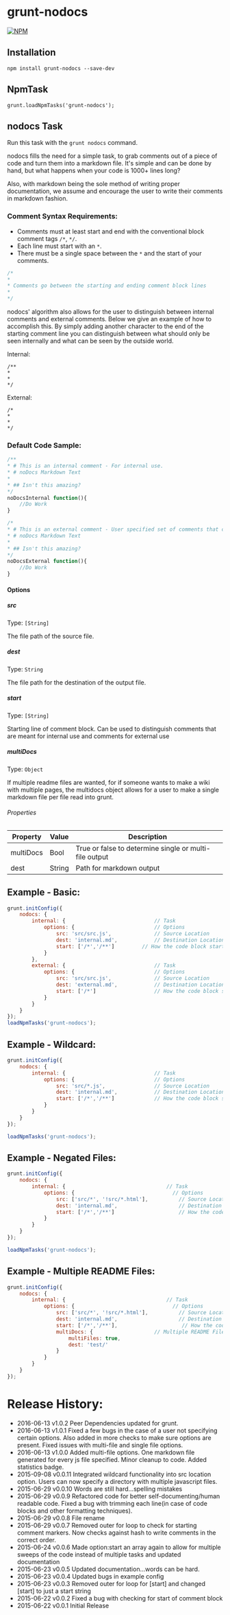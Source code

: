 # grunt-nodocs

[![NPM](https://nodei.co/npm/grunt-nodocs.png?downloads=true&downloadRank=true&stars=true)](https://nodei.co/npm/grunt-nodocs/)

## Installation

```
npm install grunt-nodocs --save-dev
```

## NpmTask

```
grunt.loadNpmTasks('grunt-nodocs');
```

## nodocs Task

Run this task with the `grunt nodocs` command.

nodocs fills the need for a simple task, to grab comments out of a piece of code and turn them into a markdown file. It's simple and can be done by hand, but what happens when your code is 1000+ lines long?

Also, with markdown being the sole method of writing proper documentation, we assume and encourage the user to write their comments in markdown fashion.

### Comment Syntax Requirements:

- Comments must at least start and end with the conventional block comment tags `/*`, `*/`.
- Each line must start with an `*`.
- There must be a single space between the `*` and the start of your comments.

```javascript
/*
*
* Comments go between the starting and ending comment block lines
*
*/
```

nodocs' algorithm also allows for the user to distinguish between internal comments and external comments. Below we give an example of how to accomplish this. By simply adding another character to the end of the starting comment line you can distinguish between what should only be seen internally and what can be seen by the outside world.

Internal:

```
/**
*
*
*/
```

External:

```
/*
*
*
*/
```

### Default Code Sample:

```javascript
/**
* # This is an internal comment - For internal use.
* # noDocs Markdown Text
*
* ## Isn't this amazing?
*/
noDocsInternal function(){
	//Do Work
}

/*
* # This is an external comment - User specified set of comments that can be seen by the public
* # noDocs Markdown Text
*
* ## Isn't this amazing?
*/
noDocsExternal function(){
	//Do Work
}
```

#### Options

##### src

Type: `[String]`

The file path of the source file.

##### dest

Type: `String`

The file path for the destination of the output file.

##### start

Type: `[String]`

Starting line of comment block. Can be used to distinguish comments that are meant for internal use and comments for external use

##### multiDocs

Type: `Object`

If multiple readme files are wanted, for if someone wants to make a wiki with multiple pages, the multidocs object allows for a user to make a single markdown file per file read into grunt.

###### Properties

|Property|Value|Description|
|-----|-----|-----|
|multiDocs|Bool|True or false to determine single or multi-file output|
|dest|String|Path for markdown output|

## Example - Basic:

```javascript
grunt.initConfig({
	nodocs: {
		internal: {								// Task
			options: {							// Options
				src: 'src/src.js',				// Source Location  
				dest: 'internal.md',			// Destination Location
				start: ['/*','/**']			// How the code block starts.
			}
		},
		external: {								// Task
			options: {							// Options
				src: 'src/src.js',				// Source Location  
				dest: 'external.md',			// Destination Location
				start: ['/*']					// How the code block starts.
			}
		}
	}
});
loadNpmTasks('grunt-nodocs');
```

## Example - Wildcard:

```javascript
grunt.initConfig({
	nodocs: {
		internal: {								// Task
			options: {							// Options
				src: 'src/*.js',				// Source Location  
				dest: 'internal.md',			// Destination Location
				start: ['/*','/**']				// How the code block starts.
			}
		}
	}
});

loadNpmTasks('grunt-nodocs');
```

## Example - Negated Files:

```javascript
grunt.initConfig({
	nodocs: {
		internal: {                                 // Task
			options: {                                // Options
				src: ['src/*', '!src/*.html'],          // Source Location  
				dest: 'internal.md',                    // Destination Location
				start: ['/*','/**']                     // How the code block starts.
			}
		}
	}
});

loadNpmTasks('grunt-nodocs');
```

## Example - Multiple README Files:

```javascript
grunt.initConfig({
	nodocs: {
		internal: {                                 // Task
			options: {                                // Options
				src: ['src/*', '!src/*.html'],          // Source Location  
				dest: 'internal.md',                    // Destination Location
				start: ['/*','/**'],                     // How the code block starts.
				multiDocs: {					// Multiple README Files for each file read in
					multiFiles: true,
					dest: 'test/'
				}
			}
		}
	}
});
```
# Release History:
- 2016-06-13 v1.0.2 Peer Dependencies updated for grunt.
- 2016-06-13 v1.0.1 Fixed a few bugs in the case of a user not specifying certain options. Also added in more checks to make sure options are present. Fixed issues with multi-file and single file options.
- 2016-06-13 v1.0.0 Added multi-file options. One markdown file generated for every js file specified. Minor cleanup to code. Added statistics badge.
- 2015-09-08 v0.0.11 Integrated wildcard functionality into src location option. Users can now specify a directory with multiple javascript files.
- 2015-06-29 v0.0.10 Words are still hard...spelling mistakes
- 2015-06-29 v0.0.9 Refactored code for better self-documenting/human readable code. Fixed a bug with trimming each line(in case of code blocks and other formatting techniques).
- 2015-06-29 v0.0.8 File rename
- 2015-06-29 v0.0.7 Removed outer for loop to check for starting comment markers. Now checks against hash to write comments in the correct order.
- 2015-06-24 v0.0.6 Made option:start an array again to allow for multiple sweeps of the code instead of multiple tasks and updated documentation
- 2015-06-23 v0.0.5 Updated documentation...words can be hard.
- 2015-06-23 v0.0.4 Updated bugs in example config
- 2015-06-23 v0.0.3 Removed outer for loop for [start] and changed [start] to just a start string
- 2015-06-22 v0.0.2 Fixed a bug with checking for start of comment block
- 2015-06-22 v0.0.1 Initial Release
